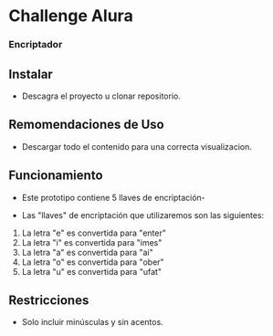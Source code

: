 # Challenge Alura
### Encriptador

## Instalar

- Descagra el proyecto u clonar repositorio.

## Remomendaciones de Uso

 - Descargar todo el contenido para una correcta visualizacion.

## Funcionamiento
 - Este prototipo contiene 5 llaves de encriptación-

 - Las "llaves" de encriptación que utilizaremos son las siguientes:

1. La letra "e" es convertida para "enter"
2. La letra "i" es convertida para "imes"
3. La letra "a" es convertida para "ai"
4. La letra "o" es convertida para "ober"
5. La letra "u" es convertida para "ufat"

## Restricciones

- Solo incluir minúsculas y sin acentos.
